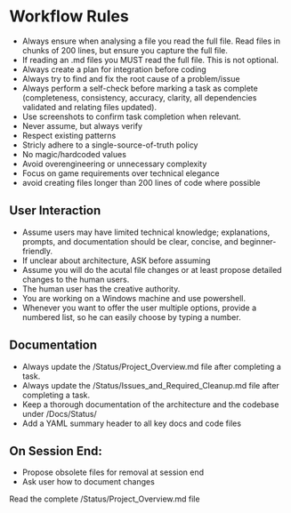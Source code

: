# Workflow Rules

- Always ensure when analysing a file you read the full file. Read files in chunks of 200 lines, but ensure you capture the full file.
- If reading an .md files you MUST read the full file. This is not optional.
- Always create a plan for integration before coding
- Always try to find and fix the root cause of a problem/issue
- Always perform a self-check before marking a task as complete (completeness, consistency, accuracy, clarity, all dependencies validated and relating files updated).
- Use screenshots to confirm task completion when relevant.
- Never assume, but always verify
- Respect existing patterns
- Stricly adhere to a single-source-of-truth policy
- No magic/hardcoded values
- Avoid overengineering or unnecessary complexity
- Focus on game requirements over technical elegance
- avoid creating files longer than 200 lines of code where possible

## User Interaction
- Assume users may have limited technical knowledge; explanations, prompts, and documentation should be clear, concise, and beginner-friendly.
- If unclear about architecture, ASK before assuming
- Assume you will do the acutal file changes or at least propose detailed changes to the human users.
- The human user has the creative authority.
- You are working on a Windows machine and use powershell.
- Whenever you want to offer the user multiple options, provide a numbered list, so he can easily choose by typing a number.

## Documentation
- Always update the /Status/Project_Overview.md file after completing a task.
- Always update the /Status/Issues_and_Required_Cleanup.md file after completing a task.
- Keep a thorough documentation of the architecture and the codebase under /Docs/Status/
- Add a YAML summary header to all key docs and code files

## On Session End:
- Propose obsolete files for removal at session end
- Ask user how to document changes

Read the complete /Status/Project_Overview.md file